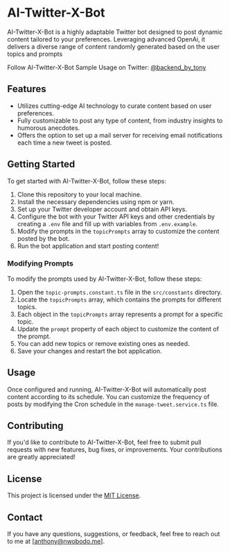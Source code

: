 # AI-Twitter-X-Bot

AI-Twitter-X-Bot is a highly adaptable Twitter bot designed to post dynamic content tailored to your preferences. Leveraging advanced OpenAi, 
it delivers a diverse range of content randomly generated based on the user topics and prompts

Follow AI-Twitter-X-Bot Sample Usage on Twitter: [@backend_by_tony](https://twitter.com/backend_by_tony)

## Features

- Utilizes cutting-edge AI technology to curate content based on user preferences.
- Fully customizable to post any type of content, from industry insights to humorous anecdotes.
- Offers the option to set up a mail server for receiving email notifications each time a new tweet is posted.

## Getting Started

To get started with AI-Twitter-X-Bot, follow these steps:

1. Clone this repository to your local machine.
2. Install the necessary dependencies using npm or yarn.
3. Set up your Twitter developer account and obtain API keys.
4. Configure the bot with your Twitter API keys and other credentials by creating a `.env` file and fill up with variables from `.env.example`.
5. Modify the prompts in the `topicPrompts` array to customize the content posted by the bot.
6. Run the bot application and start posting content!

### Modifying Prompts

To modify the prompts used by AI-Twitter-X-Bot, follow these steps:

1. Open the `topic-prompts.constant.ts` file in the `src/constants` directory.
2. Locate the `topicPrompts` array, which contains the prompts for different topics.
3. Each object in the `topicPrompts` array represents a prompt for a specific topic.
4. Update the `prompt` property of each object to customize the content of the prompt.
5. You can add new topics or remove existing ones as needed.
6. Save your changes and restart the bot application.

## Usage

Once configured and running, AI-Twitter-X-Bot will automatically post content according to its schedule. You can customize the frequency of posts by modifying the Cron schedule in the `manage-tweet.service.ts` file.

## Contributing

If you'd like to contribute to AI-Twitter-X-Bot, feel free to submit pull requests with new features, bug fixes, or improvements. Your contributions are greatly appreciated!

## License

This project is licensed under the [MIT License](LICENSE).

## Contact

If you have any questions, suggestions, or feedback, feel free to reach out to me at [anthony@nwobodo.me].